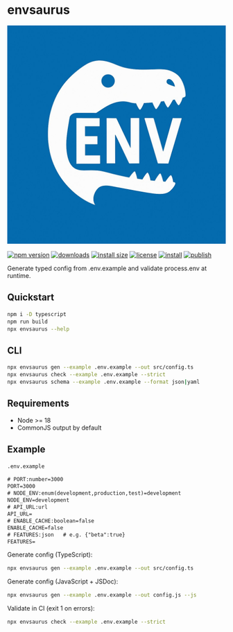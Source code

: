 # envsaurus

![envsaurus icon](./envsaurus_icon.jpg)

[![npm version](https://img.shields.io/npm/v/envsaurus)](https://www.npmjs.com/package/envsaurus)
[![downloads](https://img.shields.io/npm/dm/envsaurus)](https://www.npmjs.com/package/envsaurus)
[![install size](https://packagephobia.com/badge?p=envsaurus)](https://packagephobia.com/result?p=envsaurus)
[![license](https://img.shields.io/npm/l/envsaurus)](LICENSE)
[![install](https://img.shields.io/badge/install-npm%20i%20envsaurus-blue?logo=npm)](https://www.npmjs.com/package/envsaurus)
[![publish](https://img.shields.io/github/actions/workflow/status/thegreatbey/envsaurus/publish.yml?label=publish)](https://github.com/thegreatbey/envsaurus/actions/workflows/publish.yml)

Generate typed config from .env.example and validate process.env at runtime.

## Quickstart

```bash
npm i -D typescript
npm run build
npx envsaurus --help
```

## CLI

```bash
npx envsaurus gen --example .env.example --out src/config.ts
npx envsaurus check --example .env.example --strict
npx envsaurus schema --example .env.example --format json|yaml
```

## Requirements

- Node >= 18
- CommonJS output by default

## Example

`.env.example`

```env
# PORT:number=3000
PORT=3000
# NODE_ENV:enum(development,production,test)=development
NODE_ENV=development
# API_URL:url
API_URL=
# ENABLE_CACHE:boolean=false
ENABLE_CACHE=false
# FEATURES:json   # e.g. {"beta":true}
FEATURES=
```

Generate config (TypeScript):

```bash
npx envsaurus gen --example .env.example --out src/config.ts
```

Generate config (JavaScript + JSDoc):

```bash
npx envsaurus gen --example .env.example --out config.js --js
```

Validate in CI (exit 1 on errors):

```bash
npx envsaurus check --example .env.example --strict
```
